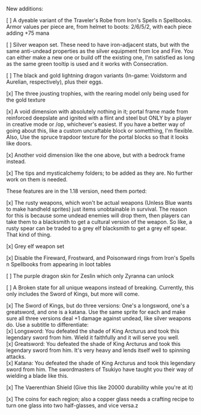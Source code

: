 New additions:

[ ] A dyeable variant of the Traveler's Robe from Iron's Spells n Spellbooks. Armor values per piece are, from helmet to boots: 2/6/5/2, with each piece adding +75 mana

[ ] Silver weapon set. These need to have iron-adjacent stats, but with the same anti-undead properties as the silver equipment from Ice and Fire. You can either make a new one or build off the existing one, I'm satisfied as long as the same green tooltip is used and it works with Consecration.

[ ] The black and gold lightning dragon variants (In-game: Voidstorm and Aurelian, respectively), plus their eggs.

[x] The three jousting trophies, with the rearing model only being used for the gold texture

[x] A void dimension with absolutely nothing in it; portal frame made from reinforced deepslate and ignited with a flint and steel but ONLY by a player in creative mode or /op, whichever's easiest. If you have a better way of going about this, like a custom uncraftable block or sometthing, I'm flexible. Also, Use the spruce trapdoor texture for the portal blocks so that it looks like doors.

[x] Another void dimension like the one above, but with a bedrock frame instead.

[x] The tips and mysticalchemy folders; to be added as they are. No further work on them is needed.

These features are in the 1.18 version, need them ported:

[x] The rusty weapons, which won't be actual weapons (Unless Blue wants to make handheld sprites) just items unobtainable in survival. The reason for this is because some undead enemies will drop them, then players can take them to a blacksmith to get a cultural version of the weapon. So like, a rusty spear can be traded to a grey elf blacksmith to get a grey elf spear. That kind of thing.

[x] Grey elf weapon set

[x] Disable the Fireward, Frostward, and Poisonward rings from Iron's Spells n Spellbooks from appearing in loot tables

[ ] The purple dragon skin for Zeslin which only Zyranna can unlock

[ ] A Broken state for all unique weapons instead of breaking. Currently, this only includes the Sword of Kings, but more will come.

[x] The Sword of Kings, but do three versions: One's a longsword, one's a greatsword, and one is a katana. Use the same sprite for each and make sure all three versions deal +1 damage against undead, like silver weapons do. Use a subtitle to differentiate:  
    [x] Longsword: You defeated the shade of King Arcturus and took this legendary sword from him. Wield it faithfully and it will serve you well.  
    [x] Greatsword:  You defeated the shade of King Arcturus and took this legendary sword from him. It's very heavy and lends itself well to spinning attacks.  
    [x] Katana: You defeated the shade of King Arcturus and took this legendary sword from him. The swordmasters of Tsukiyo have taught you their way of wielding a blade like this.  

[x] The Vaerenthian Shield (Give this like 20000 durability while you're at it)

[x] The coins for each region; also a copper glass needs a crafting recipe to turn one glass into two half-glasses, and vice versa.z